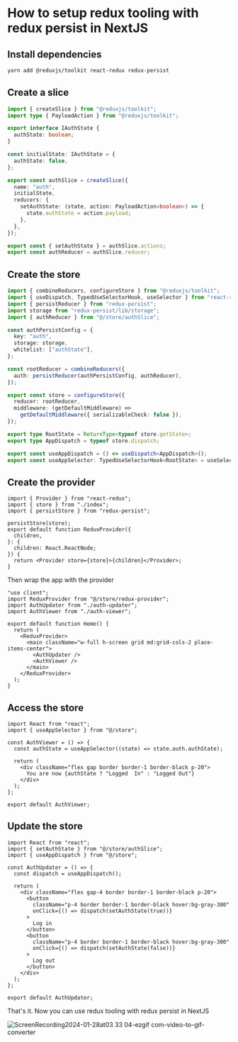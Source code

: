 # How to setup redux tooling with redux persist in NextJS

## Install dependencies

```sh
yarn add @reduxjs/toolkit react-redux redux-persist
```

## Create a slice

```ts
import { createSlice } from "@reduxjs/toolkit";
import type { PayloadAction } from "@reduxjs/toolkit";

export interface IAuthState {
  authState: boolean;
}

const initialState: IAuthState = {
  authState: false,
};

export const authSlice = createSlice({
  name: "auth",
  initialState,
  reducers: {
    setAuthState: (state, action: PayloadAction<boolean>) => {
      state.authState = action.payload;
    },
  },
});

export const { setAuthState } = authSlice.actions;
export const authReducer = authSlice.reducer;
```

## Create the store

```ts
import { combineReducers, configureStore } from "@reduxjs/toolkit";
import { useDispatch, TypedUseSelectorHook, useSelector } from "react-redux";
import { persistReducer } from "redux-persist";
import storage from "redux-persist/lib/storage";
import { authReducer } from "@/store/authSlice";

const authPersistConfig = {
  key: "auth",
  storage: storage,
  whitelist: ["authState"],
};

const rootReducer = combineReducers({
  auth: persistReducer(authPersistConfig, authReducer),
});

export const store = configureStore({
  reducer: rootReducer,
  middleware: (getDefaultMiddleware) =>
    getDefaultMiddleware({ serializableCheck: false }),
});

export type RootState = ReturnType<typeof store.getState>;
export type AppDispatch = typeof store.dispatch;

export const useAppDispatch = () => useDispatch<AppDispatch>();
export const useAppSelector: TypedUseSelectorHook<RootState> = useSelector;
```

## Create the provider

```tsx
import { Provider } from "react-redux";
import { store } from "./index";
import { persistStore } from "redux-persist";

persistStore(store);
export default function ReduxProvider({
  children,
}: {
  children: React.ReactNode;
}) {
  return <Provider store={store}>{children}</Provider>;
}
```

Then wrap the app with the provider

```tsx
"use client";
import ReduxProvider from "@/store/redux-provider";
import AuthUpdater from "./auth-updater";
import AuthViewer from "./auth-viewer";

export default function Home() {
  return (
    <ReduxProvider>
      <main className="w-full h-screen grid md:grid-cols-2 place-items-center">
        <AuthUpdater />
        <AuthViewer />
      </main>
    </ReduxProvider>
  );
}
```

## Access the store

```tsx
import React from "react";
import { useAppSelector } from "@/store";

const AuthViewer = () => {
  const authState = useAppSelector((state) => state.auth.authState);

  return (
    <div className="flex gap border border-1 border-black p-20">
      You are now {authState ? "Logged  In" : "Logged Out"}
    </div>
  );
};

export default AuthViewer;
```

## Update the store

```tsx
import React from "react";
import { setAuthState } from "@/store/authSlice";
import { useAppDispatch } from "@/store";

const AuthUpdater = () => {
  const dispatch = useAppDispatch();

  return (
    <div className="flex gap-4 border border-1 border-black p-20">
      <button
        className="p-4 border border-1 border-black hover:bg-gray-300"
        onClick={() => dispatch(setAuthState(true))}
      >
        Log in
      </button>
      <button
        className="p-4 border border-1 border-black hover:bg-gray-300"
        onClick={() => dispatch(setAuthState(false))}
      >
        Log out
      </button>
    </div>
  );
};

export default AuthUpdater;
```

That's it. Now you can use redux tooling with redux persist in NextJS

![ScreenRecording2024-01-28at03 33 04-ezgif com-video-to-gif-converter](https://github.com/Mohammad-Faisal/nextjs-app-router-redux-toolkit-persist-integration/assets/22127944/fe283b99-8160-4d83-a8c4-6308397b73dd)

